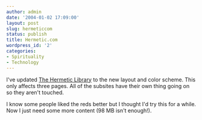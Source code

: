 ```yaml
---
author: admin
date: '2004-01-02 17:09:00'
layout: post
slug: hermeticcom
status: publish
title: Hermetic.com
wordpress_id: '2'
categories:
- Spirituality
- Technology
---
```

I've updated <a href="http://www.hermetic.com">The Hermetic Library</a> to the new layout and color scheme. This only affects three pages. All of the subsites have their own thing going on so they aren't touched.

I know some people liked the reds better but I thought I'd try this for a while. Now I just need some more content (98 MB isn't enough!).
